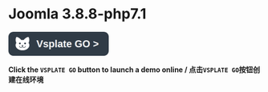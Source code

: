 # Joomla 3.8.8-php7.1

<a href="https://www.vsplate.com/?docker-compose=https://github.com/vsplate/dcenvs/joomla/3.8.8-php7.1"><img alt="VSPLATE GO" src="https://raw.githubusercontent.com/vsplate/images/master/vsgo_btn.png" width="200px"></a>

**Click the `VSPLATE GO` button to launch a demo online / 点击`VSPLATE GO`按钮创建在线环境**